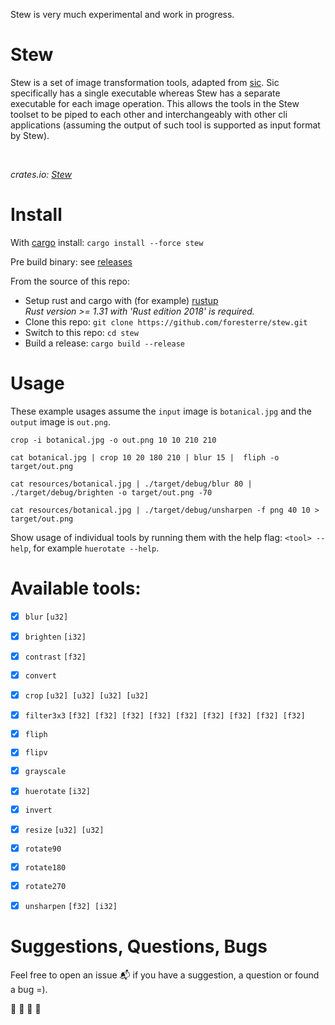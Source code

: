 Stew is very much experimental and work in progress.

# Stew

Stew is a set of image transformation tools, adapted from [sic](https://github.com/foresterre/sic).
Sic specifically has a single executable whereas Stew has a separate executable for each image operation.
This allows the tools in the Stew toolset to be piped to each other and interchangeably with other
cli applications (assuming the output of such tool is supported as input format by Stew).


<br>

_crates.io: [Stew](https://crates.io/crates/stew)_

# Install

With [cargo](https://crates.io/crates/stew) install: `cargo install --force stew`

Pre build binary: see [releases](https://github.com/foresterre/stew/releases)

From the source of this repo:
- Setup rust and cargo with (for example) [rustup](https://rustup.rs/) <br> 
  _Rust version >= 1.31 with 'Rust edition 2018' is required._
- Clone this repo: `git clone https://github.com/foresterre/stew.git`
- Switch to this repo: `cd stew`
- Build a release: `cargo build --release`


# Usage

These example usages assume the `input` image is `botanical.jpg` and the `output` image is `out.png`.

```
crop -i botanical.jpg -o out.png 10 10 210 210
```

```
cat botanical.jpg | crop 10 20 180 210 | blur 15 |  fliph -o target/out.png
```

```
cat resources/botanical.jpg | ./target/debug/blur 80 |  ./target/debug/brighten -o target/out.png -70
```

```
cat resources/botanical.jpg | ./target/debug/unsharpen -f png 40 10 > target/out.png
```

Show usage of individual tools by running them with the help flag: `<tool> --help`, for example `huerotate --help`.

# Available tools:

* [x] `blur` `[u32]`
* [x] `brighten` `[i32]`
* [x] `contrast` `[f32]`
* [x] `convert`
* [x] `crop` `[u32] [u32] [u32] [u32]`
* [x] `filter3x3` `[f32] [f32] [f32] [f32] [f32] [f32] [f32] [f32] [f32]`
* [x] `fliph`
* [x] `flipv`
* [x] `grayscale`
* [x] `huerotate` `[i32]`
* [x] `invert`
* [x] `resize` `[u32] [u32]`
* [x] `rotate90`
* [x] `rotate180`
* [x] `rotate270`
* [x] `unsharpen` `[f32] [i32]`


# Suggestions, Questions, Bugs

Feel free to open an issue :mailbox_with_mail: if you have a suggestion, a question or found a bug =).

:guitar: :trumpet: :violin: :saxophone:
